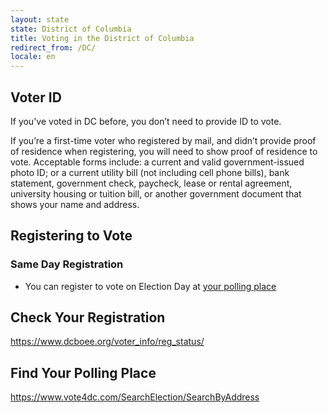```yaml
---
layout: state
state: District of Columbia
title: Voting in the District of Columbia
redirect_from: /DC/
locale: en
---
```


## Voter ID

If you've voted in DC before, you don’t need to provide ID to vote.

If you’re a first-time voter who registered by mail, and didn’t provide proof of residence when registering, you will need to show proof of residence to vote. Acceptable forms include: a current and valid government-issued photo ID; or a current utility bill (not including cell phone bills), bank statement, government check, paycheck, lease or rental agreement, university housing or tuition bill, or another government document that shows your name and address.

## Registering to Vote

### Same Day Registration
* You can register to vote on Election Day at [your polling place](https://gttp.votinginfoproject.org)

## Check Your Registration

<https://www.dcboee.org/voter_info/reg_status/>

## Find Your Polling Place

<https://www.vote4dc.com/SearchElection/SearchByAddress>
